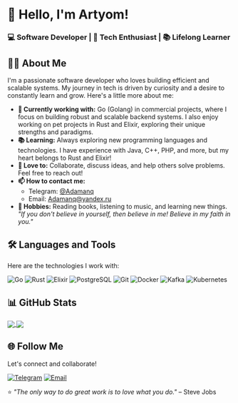 # 👋 Hello, I'm Artyom!

### 💻 Software Developer | 🚀 Tech Enthusiast | 📚 Lifelong Learner 

## 🧑‍💻 About Me

I'm a passionate software developer who loves building efficient and scalable systems. My journey in tech is driven by curiosity and a desire to constantly learn and grow. Here's a little more about me:

- **🔭 Currently working with:** Go (Golang) in commercial projects, where I focus on building robust and scalable backend systems. I also enjoy working on pet projects in Rust and Elixir, exploring their unique strengths and paradigms.
- **📚 Learning:** Always exploring new programming languages and technologies. I have experience with Java, C++, PHP, and more, but my heart belongs to Rust and Elixir!
- **💬 Love to:** Collaborate, discuss ideas, and help others solve problems. Feel free to reach out!
- **📫 How to contact me:**  
  - Telegram: [@Adamanq](https://t.me/Adamanq)  
  - Email: [Adamanq@yandex.ru](mailto:Adamanq@yandex.ru)
- **🌠 Hobbies:** Reading books, listening to music, and learning new things.  
  *"If you don't believe in yourself, then believe in me! Believe in my faith in you."*

## 🛠️ Languages and Tools

Here are the technologies I work with:

![Go](https://img.shields.io/badge/-Go-00ADD8?style=for-the-badge&logo=go&logoColor=white)
![Rust](https://img.shields.io/badge/-Rust-000000?style=for-the-badge&logo=rust&logoColor=white)
![Elixir](https://img.shields.io/badge/-Elixir-4B275F?style=for-the-badge&logo=elixir&logoColor=white)
![PostgreSQL](https://img.shields.io/badge/-PostgreSQL-4169E1?style=for-the-badge&logo=postgresql&logoColor=white)
![Git](https://img.shields.io/badge/-Git-F05032?style=for-the-badge&logo=git&logoColor=white)
![Docker](https://img.shields.io/badge/-Docker-2496ED?style=for-the-badge&logo=docker&logoColor=white)
![Kafka](https://img.shields.io/badge/-Apache_Kafka-231F20?style=for-the-badge&logo=apache-kafka&logoColor=white)
![Kubernetes](https://img.shields.io/badge/-Kubernetes-326CE5?style=for-the-badge&logo=kubernetes&logoColor=white)


## 📊 GitHub Stats

<a href="https://github.com/anuraghazra/github-readme-stats">
  <img align="center" src="https://github-readme-stats.vercel.app/api?username=Adamanr&hide_border=true&show_icons=true&theme=radical" />
</a>
<a href="https://github.com/anuraghazra/github-readme-stats">
  <img align="center" src="https://github-readme-stats.vercel.app/api/top-langs/?username=Adamanr&hide_border=true&layout=compact&theme=radical" />
</a>


## 🌐 Follow Me

Let's connect and collaborate!

[![Telegram](https://img.shields.io/badge/-Telegram-2CA5E0?style=for-the-badge&logo=telegram&logoColor=white)](https://t.me/Adamanq)
[![Email](https://img.shields.io/badge/-Email-D14836?style=for-the-badge&logo=mail.ru&logoColor=white)](mailto:Adamanq@yandex.ru)


⭐ *"The only way to do great work is to love what you do."* – Steve Jobs
